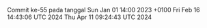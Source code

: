 Commit ke-55 pada tanggal Sun Jan 01 14:00 2023 +0100
Fri Feb 16 14:43:06 UTC 2024
Thu Apr 11 09:24:43 UTC 2024
